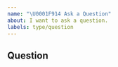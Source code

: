 ```yaml
---
name: "\U0001F914 Ask a Question"
about: I want to ask a question.
labels: type/question
---
```


## Question
